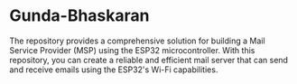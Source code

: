 # Gunda-Bhaskaran
The repository provides a comprehensive solution for building a Mail Service Provider (MSP) using the ESP32 microcontroller. With this repository, you can create a reliable and efficient mail server that can send and receive emails using the ESP32's Wi-Fi capabilities.
